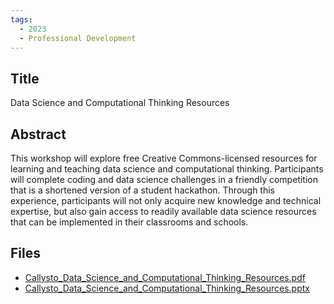 ```yaml
---
tags:
  - 2023
  - Professional Development
---
```

    
## Title

Data Science and Computational Thinking Resources

## Abstract

This workshop will explore free Creative Commons-licensed resources for learning and teaching data science and computational thinking. Participants will complete coding and data science challenges in a friendly competition that is a shortened version of a student hackathon. Through this experience, participants will not only acquire new knowledge and technical expertise, but also gain access to readily available data science resources that can be implemented in their classrooms and schools.

## Files

- [Callysto_Data_Science_and_Computational_Thinking_Resources.pdf](https://www.russellgordon.ca/acse/cemc-cse-resources/resources/2023/Mary_Grant/Callysto_Data_Science_and_Computational_Thinking_Resources.pdf)
- [Callysto_Data_Science_and_Computational_Thinking_Resources.pptx](https://www.russellgordon.ca/acse/cemc-cse-resources/resources/2023/Mary_Grant/Callysto_Data_Science_and_Computational_Thinking_Resources.pptx)
